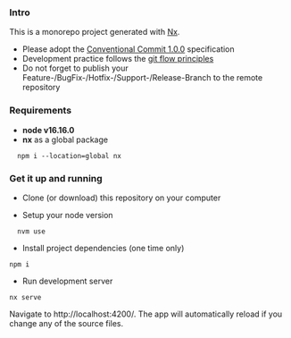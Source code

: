 ### Intro

This is a monorepo project generated with [Nx](https://nx.dev).

- Please adopt the [Conventional Commit 1.0.0](https://www.conventionalcommits.org/en/v1.0.0) specification
- Development practice follows the [git flow principles](https://www.gitkraken.com/learn/git/git-flow)
- Do not forget to publish your Feature-/BugFix-/Hotfix-/Support-/Release-Branch to the remote repository

### Requirements

- **node v16.16.0**
- **nx** as a global package

```
  npm i --location=global nx
```

### Get it up and running

- Clone (or download) this repository on your computer

- Setup your node version

```
  nvm use
```

- Install project dependencies (one time only)

```
npm i
```

- Run development server

```
nx serve
```

Navigate to http://localhost:4200/. The app will automatically reload if you change any of the source files.
